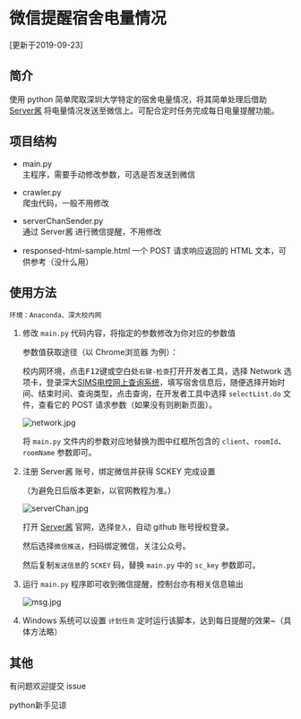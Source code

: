 # 微信提醒宿舍电量情况

[更新于2019-09-23]

## 简介

使用 python 简单爬取深圳大学特定的宿舍电量情况，将其简单处理后借助 [Server酱](http://sc.ftqq.com) 将电量情况发送至微信上。可配合定时任务完成每日电量提醒功能。

## 项目结构

- main.py  
  主程序，需要手动修改参数，可选是否发送到微信

- crawler.py  
  爬虫代码，一般不用修改

- serverChanSender.py  
  通过 Server酱 进行微信提醒，不用修改

- responsed-html-sample.html
  一个 POST 请求响应返回的 HTML 文本，可供参考（没什么用）

## 使用方法

    环境：Anaconda、深大校内网

1. 修改 `main.py` 代码内容，将指定的参数修改为你对应的参数值

    参数值获取途径（以 Chrome浏览器 为例）：

    校内网环境，点击<kbd>F12</kbd>键或空白处`右键-检查`打开开发者工具，选择 Network 选项卡，登录深大[SIMS电控网上查询系统](http://192.168.84.3:9090/cgcSims/)，填写宿舍信息后，随便选择开始时间、结束时间、查询类型，点击查询，在开发者工具中选择 `selectList.do` 文件，查看它的 POST 请求参数（如果没有则刷新页面）。

    ![network.jpg](https://ftp.bmp.ovh/imgs/2019/09/2021ada6023d5368.jpg)

    将 `main.py` 文件内的参数对应地替换为图中红框所包含的 `client`、`roomId`、`roomName` 参数即可。

2. 注册 Server酱 账号，绑定微信并获得 SCKEY 完成设置

    （为避免日后版本更新，以官网教程为准。）
    
    ![serverChan.jpg](https://ftp.bmp.ovh/imgs/2019/09/274ff356c8a14998.jpg)
    
    打开 [Server酱](http://sc.ftqq.com/) 官网，选择`登入`，自动 github 账号授权登录。

    然后选择`微信推送`，扫码绑定微信，关注公众号。

    然后复制`发送信息`的 `SCKEY` 码，替换 `main.py` 中的 `sc_key` 参数即可。

3. 运行 `main.py` 程序即可收到微信提醒，控制台亦有相关信息输出

    ![msg.jpg](https://ftp.bmp.ovh/imgs/2019/09/57f81d7b37df2f90.jpg)

4. Windows 系统可以设置 `计划任务` 定时运行该脚本，达到每日提醒的效果~（具体方法略）

## 其他

有问题欢迎提交 issue

python新手见谅
